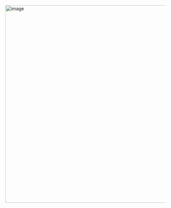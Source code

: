 <img width="1110" height="620" alt="image" src="https://github.com/user-attachments/assets/9604f2f9-78ad-4dcd-b06f-5bb67db16342" />
